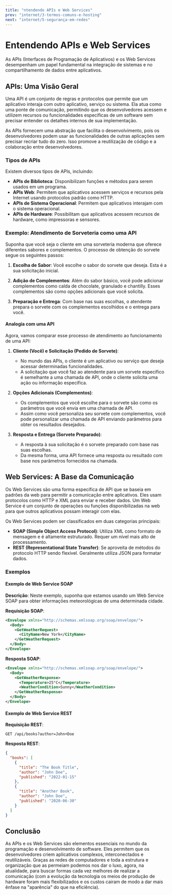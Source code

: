 ```yaml
---
title: "ntendendo APIs e Web Services"
prev: "internet/3-termos-comuns-e-hosting"
next: "internet/5-segurança-em-redes"
---
```

# Entendendo APIs e Web Services

As APIs (Interfaces de Programação de Aplicativos) e os Web Services desempenham um papel fundamental na integração de sistemas e no compartilhamento de dados entre aplicativos.


## APIs: Uma Visão Geral

Uma API é um conjunto de regras e protocolos que permite que um aplicativo interaja com outro aplicativo, serviço ou sistema. Ela atua como uma ponte de comunicação, permitindo que os desenvolvedores acessem e utilizem recursos ou funcionalidades específicas de um software sem precisar entender os detalhes internos de sua implementação.

As APIs fornecem uma abstração que facilita o desenvolvimento, pois os desenvolvedores podem usar as funcionalidades de outras aplicações sem precisar recriar tudo do zero. Isso promove a reutilização de código e a colaboração entre desenvolvedores.

### Tipos de APIs
Existem diversos tipos de APIs, incluindo:

- **APIs de Biblioteca**: Disponibilizam funções e métodos para serem usados em um programa.
- **APIs Web**: Permitem que aplicativos acessem serviços e recursos pela Internet usando protocolos padrão como HTTP.
- **APIs de Sistema Operacional**: Permitem que aplicativos interajam com o sistema operacional.
- **APIs de Hardware**: Possibilitam que aplicativos acessem recursos de hardware, como impressoras e sensores.

### Exemplo: Atendimento de Sorveteria como uma API
Suponha que você seja o cliente em uma sorveteria moderna que oferece diferentes sabores e complementos. O processo de obtenção do sorvete segue os seguintes passos:

1. **Escolha de Sabor**: Você escolhe o sabor do sorvete que deseja. Esta é a sua solicitação inicial.

2. **Adição de Complementos**: Além do sabor básico, você pode adicionar complementos como calda de chocolate, granulado e chantilly. Esses complementos são como opções adicionais que você solicita.

3. **Preparação e Entrega**: Com base nas suas escolhas, o atendente prepara o sorvete com os complementos escolhidos e o entrega para você.

#### Analogia com uma API

Agora, vamos comparar esse processo de atendimento ao funcionamento de uma API:

1. **Cliente (Você) e Solicitação (Pedido de Sorvete)**:

   - No mundo das APIs, o cliente é um aplicativo ou serviço que deseja acessar determinadas funcionalidades.
   - A solicitação que você faz ao atendente para um sorvete específico é semelhante a uma chamada de API, onde o cliente solicita uma ação ou informação específica.

2. **Opções Adicionais (Complementos)**:

   - Os complementos que você escolhe para o sorvete são como os parâmetros que você envia em uma chamada de API.
   - Assim como você personaliza seu sorvete com complementos, você pode personalizar uma chamada de API enviando parâmetros para obter os resultados desejados.

3. **Resposta e Entrega (Sorvete Preparado)**:
   - A resposta à sua solicitação é o sorvete preparado com base nas suas escolhas.
   - Da mesma forma, uma API fornece uma resposta ou resultado com base nos parâmetros fornecidos na chamada.

## Web Services: A Base da Comunicação

Os Web Services são uma forma específica de API que se baseia em padrões da web para permitir a comunicação entre aplicativos. Eles usam protocolos como HTTP e XML para enviar e receber dados. Um Web Service é um conjunto de operações ou funções disponibilizadas na web para que outros aplicativos possam interagir com elas.

Os Web Services podem ser classificados em duas categorias principais:

- **SOAP (Simple Object Access Protocol)**: Utiliza XML como formato de mensagem e é altamente estruturado. Requer um nível mais alto de processamento.
- **REST (Representational State Transfer)**: Se aproveita de métodos do protocolo HTTP sendo flexível. Geralmente utiliza JSON para formatar dados.

### Exemplos

#### Exemplo de Web Service SOAP

**Descrição**: Neste exemplo, suponha que estamos usando um Web Service SOAP para obter informações meteorológicas de uma determinada cidade.

**Requisição SOAP**:

```xml
<Envelope xmlns="http://schemas.xmlsoap.org/soap/envelope/">
  <Body>
    <GetWeatherRequest>
      <CityName>New York</CityName>
    </GetWeatherRequest>
  </Body>
</Envelope>
```

**Resposta SOAP**:

```xml
<Envelope xmlns="http://schemas.xmlsoap.org/soap/envelope/">
  <Body>
    <GetWeatherResponse>
      <Temperature>25°C</Temperature>
      <WeatherCondition>Sunny</WeatherCondition>
    </GetWeatherResponse>
  </Body>
</Envelope>

```

#### Exemplo de Web Service REST

**Requisição REST**:

`GET /api/books?author=John+Doe`

**Resposta REST**:

```json
{
  "books": [
    {
      "title": "The Book Title",
      "author": "John Doe",
      "published": "2022-01-15"
    },
    {
      "title": "Another Book",
      "author": "John Doe",
      "published": "2020-06-30"
    }
  ]
}
```

## Conclusão

As APIs e os Web Services são elementos essenciais no mundo da programação e desenvolvimento de software. Eles permitem que os desenvolvedores criem aplicativos complexos, interconectados e reutilizáveis. Graças as redes de computadores e toda a estrutura e organização que as permeiam podemos nos dar o luxo, agora, na atualidade, para buscar formas cada vez melhores de realizar a comunicação (com a evolução da tecnologia os meios de produção de hardware foram mais flexibilizados e os custos cairam de modo a dar mais ênfase na "aparência" do que na eficiência).
